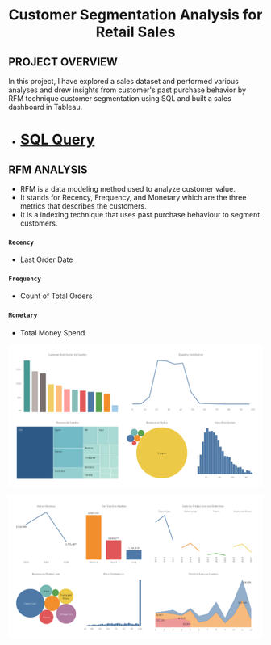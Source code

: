 # <p align = 'center'>Customer Segmentation Analysis for Retail Sales</p>
## PROJECT OVERVIEW
In this project, I have explored a sales dataset and performed various analyses and drew insights from customer's past purchase behavior by RFM technique customer segmentation using SQL and built a sales dashboard in Tableau.
* # [SQL Query]()
## RFM ANALYSIS
* RFM is a data modeling method used to analyze customer value. 
* It stands for Recency, Frequency, and Monetary which are the three metrics that describes the customers. 
* It is a indexing technique that uses past purchase behaviour to segment customers.
#### `Recency`
* Last Order Date
#### `Frequency`
* Count of Total Orders
#### `Monetary`
* Total Money Spend

![pic](https://github.com/arjunan-k/Customer_Segmentation/blob/main/Images/Sales%20Dashboard%201.png?raw=true)

![pic](https://github.com/arjunan-k/Customer_Segmentation/blob/main/Images/Sales%20Dashboard%202.png?raw=true)
